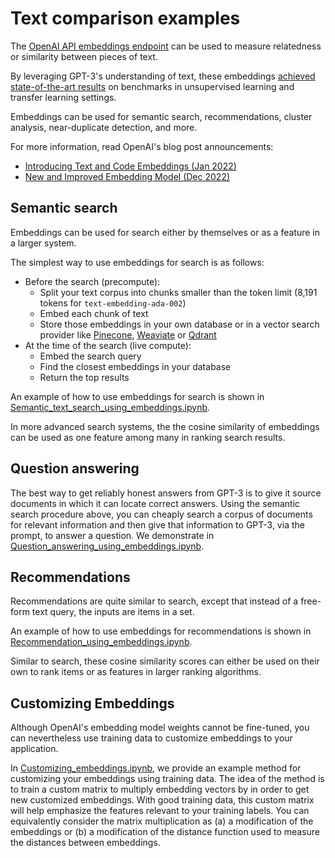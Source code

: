# Text comparison examples

The [OpenAI API embeddings endpoint](https://beta.openai.com/docs/guides/embeddings) can be used to measure relatedness or similarity between pieces of text.

By leveraging GPT-3's understanding of text, these embeddings [achieved state-of-the-art results](https://arxiv.org/abs/2201.10005) on benchmarks in unsupervised learning and transfer learning settings.

Embeddings can be used for semantic search, recommendations, cluster analysis, near-duplicate detection, and more.

For more information, read OpenAI's blog post announcements:

* [Introducing Text and Code Embeddings (Jan 2022)](https://openai.com/blog/introducing-text-and-code-embeddings/)
* [New and Improved Embedding Model (Dec 2022)](https://openai.com/blog/new-and-improved-embedding-model/)

## Semantic search

Embeddings can be used for search either by themselves or as a feature in a larger system.

The simplest way to use embeddings for search is as follows:

* Before the search (precompute):
  * Split your text corpus into chunks smaller than the token limit (8,191 tokens for `text-embedding-ada-002`)
  * Embed each chunk of text
  * Store those embeddings in your own database or in a vector search provider like [Pinecone](https://www.pinecone.io), [Weaviate](https://weaviate.io) or [Qdrant](https://qdrant.tech)
* At the time of the search (live compute):
  * Embed the search query
  * Find the closest embeddings in your database
  * Return the top results

An example of how to use embeddings for search is shown in [Semantic_text_search_using_embeddings.ipynb](examples/Semantic_text_search_using_embeddings.ipynb).

In more advanced search systems, the the cosine similarity of embeddings can be used as one feature among many in ranking search results.

## Question answering

The best way to get reliably honest answers from GPT-3 is to give it source documents in which it can locate correct answers. Using the semantic search procedure above, you can cheaply search a corpus of documents for relevant information and then give that information to GPT-3, via the prompt, to answer a question. We demonstrate in [Question_answering_using_embeddings.ipynb](examples/Question_answering_using_embeddings.ipynb).

## Recommendations

Recommendations are quite similar to search, except that instead of a free-form text query, the inputs are items in a set.

An example of how to use embeddings for recommendations is shown in [Recommendation_using_embeddings.ipynb](examples/Recommendation_using_embeddings.ipynb).

Similar to search, these cosine similarity scores can either be used on their own to rank items or as features in larger ranking algorithms.

## Customizing Embeddings

Although OpenAI's embedding model weights cannot be fine-tuned, you can nevertheless use training data to customize embeddings to your application.

In [Customizing_embeddings.ipynb](examples/Customizing_embeddings.ipynb), we provide an example method for customizing your embeddings using training data. The idea of the method is to train a custom matrix to multiply embedding vectors by in order to get new customized embeddings. With good training data, this custom matrix will help emphasize the features relevant to your training labels. You can equivalently consider the matrix multiplication as (a) a modification of the embeddings or (b) a modification of the distance function used to measure the distances between embeddings.
